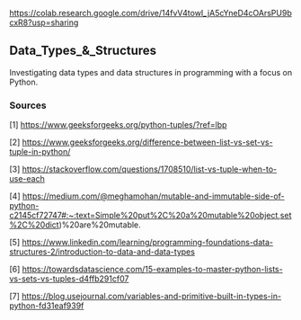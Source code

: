 https://colab.research.google.com/drive/14fvV4towI_jA5cYneD4cOArsPU9bcxR8?usp=sharing


## Data_Types_&_Structures

Investigating data types and data structures in programming with a focus on Python.

### Sources

[1] https://www.geeksforgeeks.org/python-tuples/?ref=lbp

[2] https://www.geeksforgeeks.org/difference-between-list-vs-set-vs-tuple-in-python/

[3] https://stackoverflow.com/questions/1708510/list-vs-tuple-when-to-use-each

[4] https://medium.com/@meghamohan/mutable-and-immutable-side-of-python-c2145cf72747#:~:text=Simple%20put%2C%20a%20mutable%20object,set%2C%20dict)%20are%20mutable.

[5] https://www.linkedin.com/learning/programming-foundations-data-structures-2/introduction-to-data-and-data-types

[6] https://towardsdatascience.com/15-examples-to-master-python-lists-vs-sets-vs-tuples-d4ffb291cf07

[7] https://blog.usejournal.com/variables-and-primitive-built-in-types-in-python-fd31eaf939f